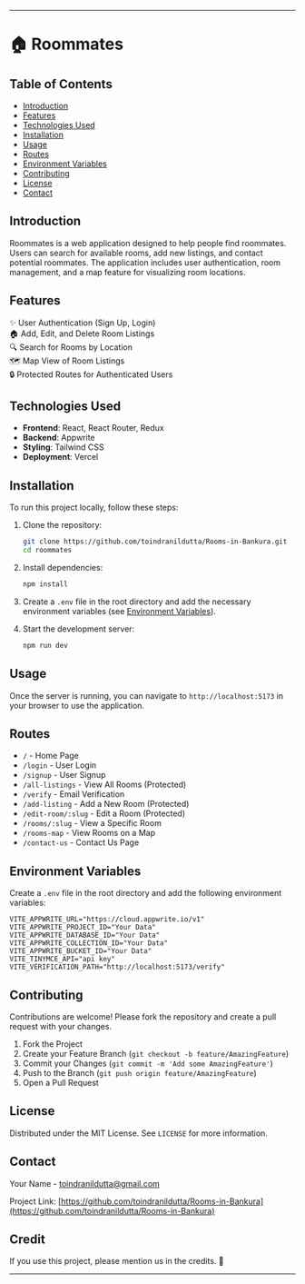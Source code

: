 
---

# 🏠 Roommates

## Table of Contents
- [Introduction](#introduction)
- [Features](#features)
- [Technologies Used](#technologies-used)
- [Installation](#installation)
- [Usage](#usage)
- [Routes](#routes)
- [Environment Variables](#environment-variables)
- [Contributing](#contributing)
- [License](#license)
- [Contact](#contact)

## Introduction
Roommates is a web application designed to help people find roommates. Users can search for available rooms, add new listings, and contact potential roommates. The application includes user authentication, room management, and a map feature for visualizing room locations.

## Features
✨ User Authentication (Sign Up, Login)  
🏠 Add, Edit, and Delete Room Listings  
🔍 Search for Rooms by Location  
🗺️ Map View of Room Listings  
🔒 Protected Routes for Authenticated Users

## Technologies Used
- **Frontend**: React, React Router, Redux
- **Backend**: Appwrite
- **Styling**: Tailwind CSS
- **Deployment**: Vercel

## Installation
To run this project locally, follow these steps:

1. Clone the repository:
   ```bash
   git clone https://github.com/toindranildutta/Rooms-in-Bankura.git
   cd roommates
   ```

2. Install dependencies:
   ```bash
   npm install
   ```

3. Create a `.env` file in the root directory and add the necessary environment variables (see [Environment Variables](#environment-variables)).

4. Start the development server:
   ```bash
   npm run dev
   ```

## Usage
Once the server is running, you can navigate to `http://localhost:5173` in your browser to use the application.

## Routes
- `/` - Home Page
- `/login` - User Login
- `/signup` - User Signup
- `/all-listings` - View All Rooms (Protected)
- `/verify` - Email Verification
- `/add-listing` - Add a New Room (Protected)
- `/edit-room/:slug` - Edit a Room (Protected)
- `/rooms/:slug` - View a Specific Room
- `/rooms-map` - View Rooms on a Map
- `/contact-us` - Contact Us Page

## Environment Variables
Create a `.env` file in the root directory and add the following environment variables:

```
VITE_APPWRITE_URL="https://cloud.appwrite.io/v1"
VITE_APPWRITE_PROJECT_ID="Your Data"
VITE_APPWRITE_DATABASE_ID="Your Data"
VITE_APPWRITE_COLLECTION_ID="Your Data"
VITE_APPWRITE_BUCKET_ID="Your Data"
VITE_TINYMCE_API="api key"
VITE_VERIFICATION_PATH="http://localhost:5173/verify"
```

## Contributing
Contributions are welcome! Please fork the repository and create a pull request with your changes.

1. Fork the Project
2. Create your Feature Branch (`git checkout -b feature/AmazingFeature`)
3. Commit your Changes (`git commit -m 'Add some AmazingFeature'`)
4. Push to the Branch (`git push origin feature/AmazingFeature`)
5. Open a Pull Request

## License
Distributed under the MIT License. See `LICENSE` for more information.

## Contact
Your Name - [toindranildutta@gmail.com](mailto:toindranildutta@gmail.com)

Project Link: [https://github.com/toindranildutta/Rooms-in-Bankura](https://github.com/toindranildutta/Rooms-in-Bankura)

## Credit
If you use this project, please mention us in the credits. 🌟

---
